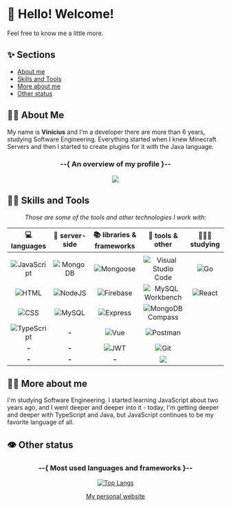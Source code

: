# 👋 Hello! Welcome!
Feel free to know me a little more.

## ✨ Sections
- [About me](#about-me)
- [Skills and Tools](#skills-and-tools)
- [More about me](#more-about-me)
- [Other status](#other-status)

## 🙋‍♂️ About Me
<div id="about-me" align="center">
  <p align="left">
    My name is <strong>Vinícius</strong> and I'm a developer there are more than 6 years, studying Software Engineering. Everything started when I knew Minecraft Servers and then I started to create plugins for it with the Java language.
  </p>
  
  ### --{ An overview of my profile }--
  
  ![](https://github-readme-stats.vercel.app/api?username=vinicius-goncalves&show_icons=true&theme=github_dark)
  
</div>

## 👨‍💻 Skills and Tools
  
<div id="skills-and-tools" align="center">
  
  *Those are some of the tools and other technologies I work with:*
    
  |    💻 languages                   |   🎲 server-side  |     📚 libraries & frameworks      |    🔨 tools & other    |  👨🏻‍💻 studying  |
  | :------------------:              | :---------------: | :--------------------------------: | :---------------------: |  :-----------: |
  |                                   |                   |                                    |                         |                |
  | ![][javascript]                   | ![][mongodb]      | ![][mongoose]                      | ![][visual-studio-code] |  ![][go]       |
  | ![][html]                         | ![][nodejs]       | ![][firebase]                      | ![][mysql-workbench]    |  ![][react]    |
  | ![][css]                          | ![][mysql]        | ![][express]                       | ![][mongodb-compass]    |                |
  | ![][typescript]                   | **-**             | ![][vue]                           | ![][postman]            |                |
  | **-**                             | **-**             | ![][jwt]                           | ![][git]                |                |
  | **-**                             | **-**             | **-**                              | ![][markdown]           |                |
  
</div>

## 👨‍🔧 More about me
<div id="more-about-me">
  <p>
    I'm studying Software Engineering. I started learning JavaScript about two years ago, and I went deeper and deeper into it - today, I'm getting deeper and deeper with TypeScript and Java, but JavaScript continues to be my favorite language of all.
  </p>
</div>

## 👁 Other status
<div id="other-status" align="center">
  
  ### --{ Most used languages and frameworks }--
    
  [![Top Langs](https://github-readme-stats.vercel.app/api/top-langs/?username=vinicius-goncalves&layout=compact&theme=github_dark)](https://github.com/vinicius-goncalves/github-readme-stats)

  [My personal website](https://vinicius-goncalves.com)
  
</div>

[comment]: # (badge-references)

[comment]: # (client-side-badges)
[javascript]: <https://img.shields.io/badge/JavaScript-323330?style=for-the-badge&logo=javascript&logoColor=F7DF1E> "JavaScript"
[html]: <https://img.shields.io/badge/HTML%205-323330?style=for-the-badge&logo=html5> "HTML"
[css]: <https://img.shields.io/badge/CSS3-323330?style=for-the-badge&logo=css3&logoColor=007ACC> "CSS"
[markdown]: <https://img.shields.io/badge/Markdown-323330?style=for-the-badge&logo=markdown&logoColor=#FF6C37>
[typescript]: <https://img.shields.io/badge/TypeScript-323330?style=for-the-badge&logo=typescript&logoColor=3077C5> "TypeScript"
[comment]: # (client-side-badges)

[comment]: # (server-side-badges)
[nodejs]: <https://img.shields.io/badge/Node.js-323330?style=for-the-badge&logo=node.js> "NodeJS"
[mysql]: <https://img.shields.io/badge/MySQL-323330?style=for-the-badge&logo=mysql> "MySQL"
[mongodb]: <https://img.shields.io/badge/MongoDB-323330?style=for-the-badge&logo=mongodb&logoColor=4EA94B> "MongoDB"
[java]: <https://img.shields.io/badge/Java-323330?style=for-the-badge&logo=openjdk&logoColor=437291> "Java"
[nodejs]: <https://img.shields.io/badge/Node.js-323330?style=for-the-badge&logo=node.js> "NodeJS"
[go]: <https://img.shields.io/badge/Go-323330?style=for-the-badge&logo=go> "Go"
[comment]: # (server-side-badges)

[comment]: # (libraries-badges)
[firebase]: <https://img.shields.io/badge/Firebase-323330?style=for-the-badge&logo=firebase&logoColor=FFCA28> "Firebase"
[mongoose]: <https://img.shields.io/badge/Mongoose-323330?style=for-the-badge&logo=mongoose&logoColor=880000> "Mongoose"
[express]: <https://img.shields.io/badge/Express-323330?style=for-the-badge&logo=express&logoColor=#000000> "Express"
[jwt]: <https://img.shields.io/badge/JWT-323330?style=for-the-badge&logo=jsonwebtokens&logoColor=#000000> "JWT"
[vue]: <https://img.shields.io/badge/Vue.js-323330?style=for-the-badge&logo=vue.js&logoColor=#4FC08D> "Vue"
[react]: <https://img.shields.io/badge/React-323330?style=for-the-badge&logo=React> "React"
[comment]: # (libraries-badges)

[comment]: # (tools-badges)
[visual-studio-code]: <https://img.shields.io/badge/Visual_Studio_Code-323330?style=for-the-badge&logo=visual%20studio%20code&logoColor=0078D4> "Visual Studio Code"
[git]: <https://img.shields.io/badge/Git-323330?style=for-the-badge&logo=git> "Git"
[mysql-workbench]: <https://img.shields.io/badge/MySQL_Workbench-323330?style=for-the-badge&logo=mysql> "MySQL Workbench"
[postman]: <https://img.shields.io/badge/Postman-323330?style=for-the-badge&logo=postman&logoColor=#FF6C37> "Postman"
[mongodb-compass]: <https://img.shields.io/badge/MongoDB_Compass-323330?style=for-the-badge&logo=mongodb&logoColor=4EA94B> "MongoDB Compass"
[comment]: # (tools-badges)

[comment]: # (badge-references)
